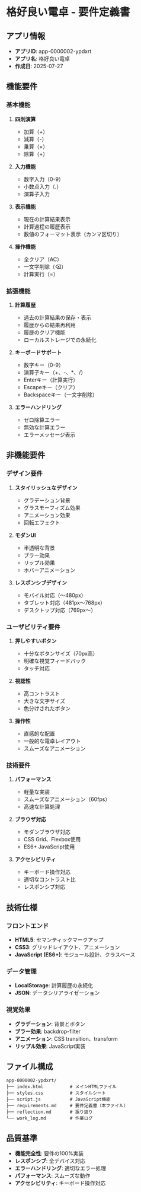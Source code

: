 # 格好良い電卓 - 要件定義書

## アプリ情報
- **アプリID**: app-0000002-ypdxrt
- **アプリ名**: 格好良い電卓
- **作成日**: 2025-07-27

## 機能要件

### 基本機能
1. **四則演算**
   - 加算（+）
   - 減算（-）
   - 乗算（×）
   - 除算（÷）

2. **入力機能**
   - 数字入力（0-9）
   - 小数点入力（.）
   - 演算子入力

3. **表示機能**
   - 現在の計算結果表示
   - 計算過程の履歴表示
   - 数値のフォーマット表示（カンマ区切り）

4. **操作機能**
   - 全クリア（AC）
   - 一文字削除（⌫）
   - 計算実行（=）

### 拡張機能
1. **計算履歴**
   - 過去の計算結果の保存・表示
   - 履歴からの結果再利用
   - 履歴のクリア機能
   - ローカルストレージでの永続化

2. **キーボードサポート**
   - 数字キー（0-9）
   - 演算子キー（+、-、*、/）
   - Enterキー（計算実行）
   - Escapeキー（クリア）
   - Backspaceキー（一文字削除）

3. **エラーハンドリング**
   - ゼロ除算エラー
   - 無効な計算エラー
   - エラーメッセージ表示

## 非機能要件

### デザイン要件
1. **スタイリッシュなデザイン**
   - グラデーション背景
   - グラスモーフィズム効果
   - アニメーション効果
   - 回転エフェクト

2. **モダンUI**
   - 半透明な背景
   - ブラー効果
   - リップル効果
   - ホバーアニメーション

3. **レスポンシブデザイン**
   - モバイル対応（〜480px）
   - タブレット対応（481px〜768px）
   - デスクトップ対応（769px〜）

### ユーザビリティ要件
1. **押しやすいボタン**
   - 十分なボタンサイズ（70px高）
   - 明確な視覚フィードバック
   - タッチ対応

2. **視認性**
   - 高コントラスト
   - 大きな文字サイズ
   - 色分けされたボタン

3. **操作性**
   - 直感的な配置
   - 一般的な電卓レイアウト
   - スムーズなアニメーション

### 技術要件
1. **パフォーマンス**
   - 軽量な実装
   - スムーズなアニメーション（60fps）
   - 高速な計算処理

2. **ブラウザ対応**
   - モダンブラウザ対応
   - CSS Grid、Flexbox使用
   - ES6+ JavaScript使用

3. **アクセシビリティ**
   - キーボード操作対応
   - 適切なコントラスト比
   - レスポンシブ対応

## 技術仕様

### フロントエンド
- **HTML5**: セマンティックマークアップ
- **CSS3**: グリッドレイアウト、アニメーション
- **JavaScript (ES6+)**: モジュール設計、クラスベース

### データ管理
- **LocalStorage**: 計算履歴の永続化
- **JSON**: データシリアライゼーション

### 視覚効果
- **グラデーション**: 背景とボタン
- **ブラー効果**: backdrop-filter
- **アニメーション**: CSS transition、transform
- **リップル効果**: JavaScript実装

## ファイル構成
```
app-0000002-ypdxrt/
├── index.html          # メインHTMLファイル
├── styles.css          # スタイルシート
├── script.js           # JavaScript機能
├── requirements.md     # 要件定義書（本ファイル）
├── reflection.md       # 振り返り
└── work_log.md         # 作業ログ
```

## 品質基準
- **機能完全性**: 要件の100%実装
- **レスポンシブ**: 全デバイス対応
- **エラーハンドリング**: 適切なエラー処理
- **パフォーマンス**: スムーズな動作
- **アクセシビリティ**: キーボード操作対応